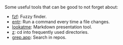 Some useful tools that can be good to not forget about:
* [fzf](https://github.com/junegunn/fzf): Fuzzy finder.
* [entr](https://eradman.com/entrproject/): Run a command every time a file changes.
* [lookatme](https://github.com/d0c-s4vage/lookatme): Markdown presentation tool.
* [z](https://github.com/rupa/z): cd into frequently used directories.
* [grep.app](https://grep.app/): Search in repos.

